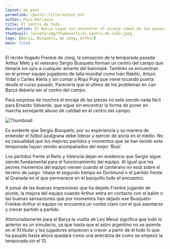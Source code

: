 ```yaml
---
layout: my_post
permalink: /posts/:title:output_ext
author: Paco Marlasca
title: El centro de todo.
description: El Barça sigue sin encontrar el encaje ideal de sus piezas en medio campo a pesar de contar con argumentos para deslumbrar con balón.
thumbnail: /assets/img/thumbnails/el-centro-de-todo.jpeg
tags: [Barça, Busquets, de Jong, Arthur]
main: false
---
```


El recién llegado Frenkie de Jong, la sensación de la temporada pasada Arthur Melo y el veterano Sergio Busquets forman un centro del campo que llenaría los ojos a cualquier amante del balompié. También se encuentran en el primer equipo jugadores de talla mundial como Iván Rakitic, Arturo Vidal o Carles Aleñà y sin contar a Riqui Puig que viene tocando puerta desde el curso pasado. Parecería que el ultimo de los problemas en can Barça debería ser el centro del campo.

Para sorpresa de muchos el encaje de las piezas no está siendo nada fácil para Ernesto Valverde, que sigue sin encontrar la forma de poner en marcha semejante abuso de calidad en el centro del campo.

<img src="{{page.thumbnail}}" alt="Thumbnail" class="img-thumbnail blog-image box-shadow">

Es evidente que Sergio Busquets, por su experiencia y su manera de entender el fútbol azulgrana debe liderar y ejercer de ancla en el medio. No es casualidad que los mejores partidos y momentos que se han tenido esta temporada hayan venido acompañados del mejor ‘Busi’. 

Los partidos frente al Betis y Valencia dejan en evidencia que Sergio sigue siendo fundamental para el funcionamiento del equipo. Al igual que los peores momentos del equipo vienen cuando el canterano no está sobre el terreno de juego. Véase el segundo tiempo en Dortmund o el partido frente al Granada en el que permanece en el banquillo todo el encuentro.

A pesar de las buenas impresiones que ha dejado Frenkie jugando de pivote, la mejora del equipo cuando Arthur entra en contacto con el balón o las buenas sensaciones que por momentos han dejado ese Busquets-Frenkie-Arthur el equipo no encuentra un rumbo claro con el que asentarse y crecer partido a partido.

Afortunadamente para el Barça la vuelta de Leo Messi significa que todo lo anterior es un simulacro, ya que hasta que el astro argentino no se asiente en el XI titular y los jugadores empiecen a crecer a partir de él todo lo que ha pasado hasta ahora quedará como una anécdota de como se empezó la temporada sin el 10.